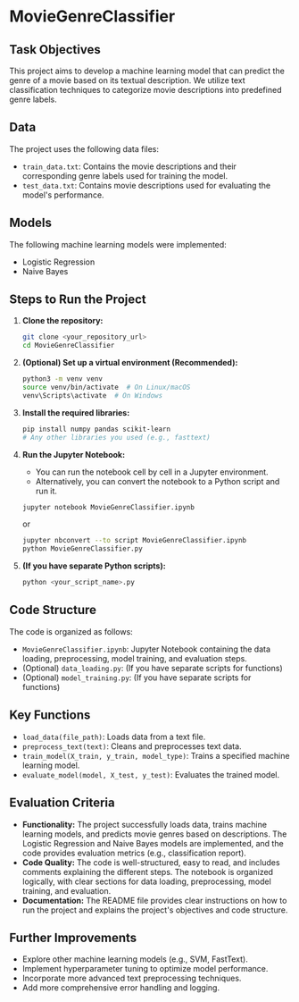 # MovieGenreClassifier

## Task Objectives

This project aims to develop a machine learning model that can predict the genre of a movie based on its textual description. We utilize text classification techniques to categorize movie descriptions into predefined genre labels.

## Data

The project uses the following data files:

* `train_data.txt`: Contains the movie descriptions and their corresponding genre labels used for training the model.
* `test_data.txt`: Contains movie descriptions used for evaluating the model's performance.

## Models

The following machine learning models were implemented:

* Logistic Regression
* Naive Bayes

## Steps to Run the Project

1.  **Clone the repository:**

    ```bash
    git clone <your_repository_url>
    cd MovieGenreClassifier
    ```

2.  **(Optional) Set up a virtual environment (Recommended):**

    ```bash
    python3 -m venv venv
    source venv/bin/activate  # On Linux/macOS
    venv\Scripts\activate  # On Windows
    ```

3.  **Install the required libraries:**

    ```bash
    pip install numpy pandas scikit-learn
    # Any other libraries you used (e.g., fasttext)
    ```

4.  **Run the Jupyter Notebook:**

    * You can run the notebook cell by cell in a Jupyter environment.
    * Alternatively, you can convert the notebook to a Python script and run it.

    ```bash
    jupyter notebook MovieGenreClassifier.ipynb
    ```

    or

    ```bash
    jupyter nbconvert --to script MovieGenreClassifier.ipynb
    python MovieGenreClassifier.py
    ```

5.  **(If you have separate Python scripts):**

    ```bash
    python <your_script_name>.py
    ```

## Code Structure

The code is organized as follows:

* `MovieGenreClassifier.ipynb`: Jupyter Notebook containing the data loading, preprocessing, model training, and evaluation steps.
* (Optional) `data_loading.py`: (If you have separate scripts for functions)
* (Optional) `model_training.py`: (If you have separate scripts for functions)

## Key Functions

* `load_data(file_path)`:  Loads data from a text file.
* `preprocess_text(text)`:  Cleans and preprocesses text data.
* `train_model(X_train, y_train, model_type)`: Trains a specified machine learning model.
* `evaluate_model(model, X_test, y_test)`: Evaluates the trained model.

## Evaluation Criteria

* **Functionality:** The project successfully loads data, trains machine learning models, and predicts movie genres based on descriptions. The Logistic Regression and Naive Bayes models are implemented, and the code provides evaluation metrics (e.g., classification report).
* **Code Quality:** The code is well-structured, easy to read, and includes comments explaining the different steps. The notebook is organized logically, with clear sections for data loading, preprocessing, model training, and evaluation.
* **Documentation:** The README file provides clear instructions on how to run the project and explains the project's objectives and code structure.

## Further Improvements

* Explore other machine learning models (e.g., SVM, FastText).
* Implement hyperparameter tuning to optimize model performance.
* Incorporate more advanced text preprocessing techniques.
* Add more comprehensive error handling and logging.
